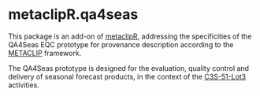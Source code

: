 # metaclipR.qa4seas

This package is an add-on of [metaclipR](https://github.com/metaclip/metaclipR), addressing the specificities of the QA4Seas EQC prototype for provenance description according to the [METACLIP](http://www.metaclip.org) framework. 

The QA4Seas prototype is designed for the evaluation, quality control and delivery of seasonal forecast products, in the context of the [C3S-51-Lot3](https://climate.copernicus.eu/quality-assurance-multi-model-seasonal-forecast-products) activities.